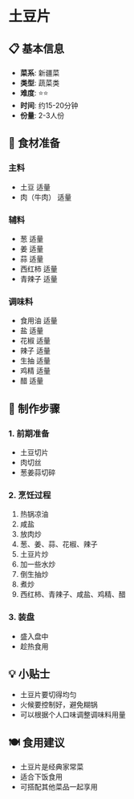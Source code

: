 # 土豆片

## 📋 基本信息

- **菜系**: 新疆菜
- **类型**: 蔬菜类
- **难度**: ⭐⭐
- **时间**: 约15-20分钟
- **份量**: 2-3人份

## 🧂 食材准备

### 主料
- 土豆 适量
- 肉（牛肉） 适量

### 辅料
- 葱 适量
- 姜 适量
- 蒜 适量
- 西红柿 适量
- 青辣子 适量

### 调味料
- 食用油 适量
- 盐 适量
- 花椒 适量
- 辣子 适量
- 生抽 适量
- 鸡精 适量
- 醋 适量

## 🔪 制作步骤

### 1. 前期准备
- 土豆切片
- 肉切丝
- 葱姜蒜切碎

### 2. 烹饪过程
1. 热锅凉油
2. 咸盐
3. 放肉炒
4. 葱、姜、蒜、花椒、辣子
5. 土豆片炒
6. 加一些水炒
7. 倒生抽炒
8. 煮炒
9. 西红柿、青辣子、咸盐、鸡精、醋

### 3. 装盘
- 盛入盘中
- 趁热食用

## 💡 小贴士
- 土豆片要切得均匀
- 火候要控制好，避免糊锅
- 可以根据个人口味调整调味料用量

## 🍽️ 食用建议
- 土豆片是经典家常菜
- 适合下饭食用
- 可搭配其他菜品一起享用